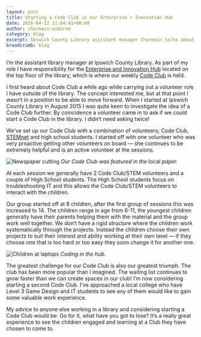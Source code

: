 ```yaml
---
layout: post
title: Starting a Code Club in our Enterprise + Innovation Hub
date: 2016-04-12 11:04:41+00:00
author: charmain-osborne
category: blog
excerpt: Ipswich County Library assistant manager Charmain talks about setting up a code club from scratch.
breadcrumb: blog
---
```

I’m the assistant library manager at Ipswich County Library. As part of my role I have responsibility for the [Enterprise and Innovation Hub](http://suffolklibraries.co.uk/hub) located on the top floor of the library, which is where our weekly [Code Club](https://www.codeclub.org.uk/) is held.

I first heard about Code Club a while ago while carrying out a volunteer role I have outside of the library. The concept interested me, but at that point I wasn’t in a position to be able to move forward. When I started at Ipswich County Library in August 2015 I was quite keen to investigate the idea of a Code Club further. By coincidence a volunteer came in to ask if we could start a Code Club in the library. I didn’t need asking twice!

We’ve set up our Code Club with a combination of volunteers; Code Club, [STEMnet](http://www.stemnet.org.uk/) and high school students. I started off with one volunteer who was very proactive getting other volunteers on board — she continues to be extremely helpful and is an active volunteer at the sessions.

![Newspaper cutting](http://suffolklibraries.co.uk/wp-content/uploads/2016/04/eadt.jpg)
*Our Code Club was featured in the local paper.*

At each session we generally have 2 Code Club/STEM volunteers and a couple of High School students. The High School students focus on troubleshooting IT and this allows the Code Club/STEM volunteers to interact with the children.

Our group started off at 8 children, after the first group of sessions this was increased to 14. The children range in age from 6-11, the youngest children generally have their parents helping them with the material and the group work well together. We don’t have a rigid structure where the children work systematically through the projects. Instead the children choose their own projects to suit their interest and ability working at their own level — if they choose one that is too hard or too easy they soon change it for another one.

![Children at laptops](http://suffolklibraries.co.uk/wp-content/uploads/2016/04/code-club.jpg)
*Coding in the hub.*

The greatest challenge for our Code Club is also our greatest triumph. The club has been more popular than I imagined. The waiting list continues to grow faster than we can create spaces in our club! I’m now considering starting a second Code Club. I’ve approached a local college who have Level 3 Game Design and IT students to see any of them would like to gain some valuable work experience.

My advice to anyone else working in a library and considering starting a Code Club would be: Go for it, what have you got to lose? It’s a really great experience to see the children engaged and learning at a Club they have chosen to come to.
